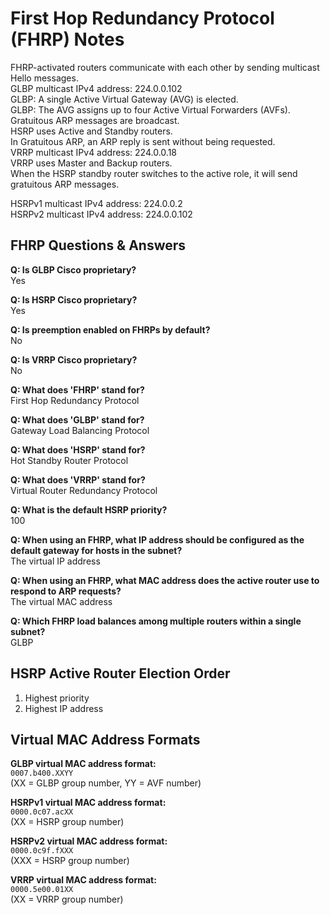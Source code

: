 # First Hop Redundancy Protocol (FHRP) Notes

FHRP-activated routers communicate with each other by sending multicast Hello messages.  
GLBP multicast IPv4 address: 224.0.0.102  
GLBP: A single Active Virtual Gateway (AVG) is elected.  
GLBP: The AVG assigns up to four Active Virtual Forwarders (AVFs).  
Gratuitous ARP messages are broadcast.  
HSRP uses Active and Standby routers.  
In Gratuitous ARP, an ARP reply is sent without being requested.  
VRRP multicast IPv4 address: 224.0.0.18  
VRRP uses Master and Backup routers.  
When the HSRP standby router switches to the active role, it will send gratuitous ARP messages.

HSRPv1 multicast IPv4 address: 224.0.0.2  
HSRPv2 multicast IPv4 address: 224.0.0.102

## FHRP Questions & Answers

**Q: Is GLBP Cisco proprietary?**  
Yes

**Q: Is HSRP Cisco proprietary?**  
Yes

**Q: Is preemption enabled on FHRPs by default?**  
No

**Q: Is VRRP Cisco proprietary?**  
No

**Q: What does 'FHRP' stand for?**  
First Hop Redundancy Protocol

**Q: What does 'GLBP' stand for?**  
Gateway Load Balancing Protocol

**Q: What does 'HSRP' stand for?**  
Hot Standby Router Protocol

**Q: What does 'VRRP' stand for?**  
Virtual Router Redundancy Protocol

**Q: What is the default HSRP priority?**  
100

**Q: When using an FHRP, what IP address should be configured as the default gateway for hosts in the subnet?**  
The virtual IP address

**Q: When using an FHRP, what MAC address does the active router use to respond to ARP requests?**  
The virtual MAC address

**Q: Which FHRP load balances among multiple routers within a single subnet?**  
GLBP

## HSRP Active Router Election Order

1. Highest priority  
2. Highest IP address

## Virtual MAC Address Formats

**GLBP virtual MAC address format:**  
`0007.b400.XXYY`  
(XX = GLBP group number, YY = AVF number)

**HSRPv1 virtual MAC address format:**  
`0000.0c07.acXX`  
(XX = HSRP group number)

**HSRPv2 virtual MAC address format:**  
`0000.0c9f.fXXX`  
(XXX = HSRP group number)

**VRRP virtual MAC address format:**  
`0000.5e00.01XX`  
(XX = VRRP group number)
